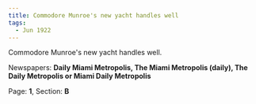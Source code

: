 ```yaml
---  
title: Commodore Munroe's new yacht handles well  
tags:  
  - Jun 1922  
---  
```

  
Commodore Munroe's new yacht handles well.  
  
Newspapers: **Daily Miami Metropolis, The Miami Metropolis (daily), The Daily Metropolis or Miami Daily Metropolis**  
  
Page: **1**, Section: **B** 
